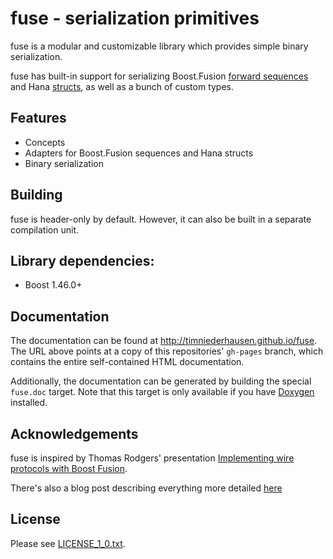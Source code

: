 # fuse - serialization primitives

fuse is a modular and customizable library which provides simple binary serialization.

fuse has built-in support for serializing
Boost.Fusion [forward sequences](http://www.boost.org/doc/libs/release/libs/fusion/doc/html/fusion/sequence/concepts/forward_sequence.html)
and Hana [structs](http://boostorg.github.io/hana/group__group-Struct.html), as well as a bunch of custom types.

## Features

* Concepts
* Adapters for Boost.Fusion sequences and Hana structs
* Binary serialization

## Building

fuse is header-only by default.
However, it can also be built in a separate compilation unit.

## Library dependencies:

* Boost 1.46.0+

## Documentation
The documentation can be found at http://timniederhausen.github.io/fuse.
The URL above points at a copy of this repositories' `gh-pages` branch,
which contains the entire self-contained HTML documentation.

Additionally, the documentation can be generated by building the special
`fuse.doc` target. Note that this target is only available if you have
[Doxygen](http://www.stack.nl/~dimitri/doxygen/) installed.

## Acknowledgements

fuse is inspired by Thomas Rodgers' presentation
[Implementing wire protocols with Boost Fusion](https://github.com/CppCon/CppCon2014/tree/master/Presentations/Implementing%20wire%20protocols%20with%20Boost%20Fusion).

There's also a blog post describing everything more detailed [here](http://rodgert.github.io/2014/09/09/type-driven-wire-protocols-with-boost-fusion-pt1)

## License
Please see [LICENSE_1_0.txt](LICENSE_1_0.txt).

